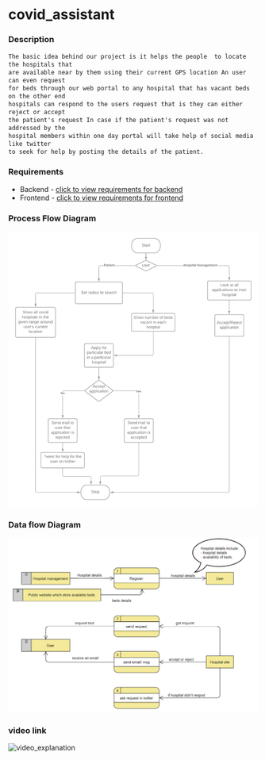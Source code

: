 # covid_assistant

### Description
```
The basic idea behind our project is it helps the people  to locate the hospitals that 
are available near by them using their current GPS location An user can even request 
for beds through our web portal to any hospital that has vacant beds on the other end 
hospitals can respond to the users request that is they can either reject or accept 
the patient's request In case if the patient's request was not addressed by the 
hospital members within one day portal will take help of social media like twitter 
to seek for help by posting the details of the patient.
```

### Requirements

* Backend  - [click to view requirements for backend](https://github.com/Jeffrin-J/covid-assistance/blob/master/backend/requirements.txt)
* Frontend - [click to view requirements for frontend](https://github.com/Jeffrin-J/covid-assistance/blob/master/frontend/package.json)

### Process Flow Diagram

![process flow](https://github.com/Jeffrin-J/covid-assistance/blob/master/flow_diagrams/flowchart.png?raw=true)

### Data flow Diagram

![data flow diagram](https://github.com/Jeffrin-J/covid-assistance/blob/master/flow_diagrams/image.png?raw=true)


### video link 

![video_explanation](https://youtu.be/i5ok2-5c6P0?raw=true)
